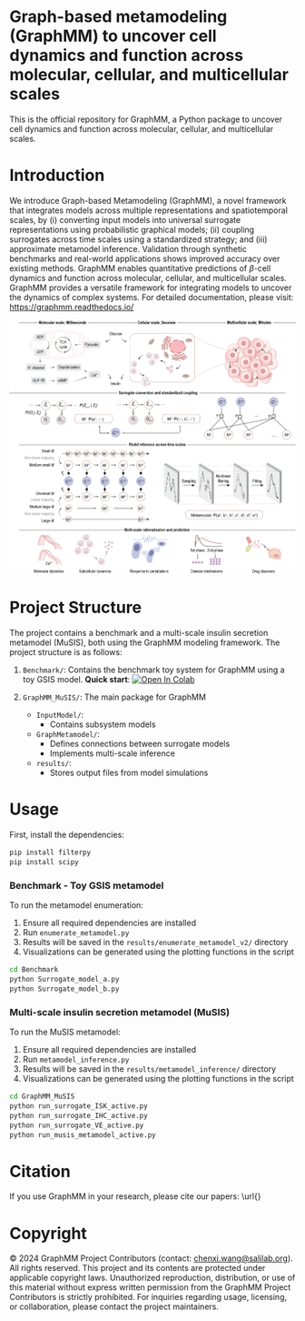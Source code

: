 # Graph-based metamodeling (GraphMM) to uncover cell dynamics and function across molecular, cellular, and multicellular scales

This is the official repository for GraphMM, a Python package to uncover cell dynamics and function across molecular, cellular, and multicellular scales.

# Introduction

We introduce Graph-based Metamodeling (GraphMM), a novel framework that integrates models across multiple representations and spatiotemporal scales, by (i) converting input models into universal surrogate representations using probabilistic graphical models; (ii) coupling surrogates across time scales using a standardized strategy; and (iii) approximate metamodel inference. Validation through synthetic benchmarks and real-world applications shows improved accuracy over existing methods. GraphMM enables quantitative predictions of $\beta$-cell dynamics and function across molecular, cellular, and multicellular scales. GraphMM provides a versatile framework for integrating models to uncover the dynamics of complex systems. 
For detailed documentation, please visit: https://graphmm.readthedocs.io/

<p align="center">
  <img src="./GraphMM.png" width="600"/>
</p>


# Project Structure

The project contains a benchmark and a multi-scale insulin secretion metamodel (MuSIS), both using the GraphMM modeling framework. The project structure is as follows:
1. `Benchmark/`: Contains the benchmark toy system for GraphMM using a toy GSIS model.  **Quick start**: [![Open In Colab](https://colab.research.google.com/assets/colab-badge.svg)](https://colab.research.google.com/github/salilab/GraphMM/blob/main/Benchmark/tutorial.ipynb)
   

2. `GraphMM_MuSIS/`: The main package for GraphMM
     - `InputModel/`:
        - Contains subsystem models 
    - `GraphMetamodel/`:
        - Defines connections between surrogate models
        - Implements multi-scale inference
    - `results/`:
        - Stores output files from model simulations   





# Usage

First, install the dependencies:

```bash
pip install filterpy
pip install scipy
```

### Benchmark - Toy GSIS metamodel
To run the metamodel enumeration:
1. Ensure all required dependencies are installed
2. Run `enumerate_metamodel.py`
3. Results will be saved in the `results/enumerate_metamodel_v2/` directory
4. Visualizations can be generated using the plotting functions in the script

```bash
cd Benchmark
python Surrogate_model_a.py
python Surrogate_model_b.py
```

### Multi-scale insulin secretion metamodel (MuSIS)
To run the MuSIS metamodel:
1. Ensure all required dependencies are installed
2. Run `metamodel_inference.py`
3. Results will be saved in the `results/metamodel_inference/` directory
4. Visualizations can be generated using the plotting functions in the script

```bash
cd GraphMM_MuSIS
python run_surrogate_ISK_active.py
python run_surrogate_IHC_active.py
python run_surrogate_VE_active.py
python run_musis_metamodel_active.py
```



# Citation

If you use GraphMM in your research, please cite our papers: \url{}

# Copyright

© 2024 GraphMM Project Contributors (contact: <a href="mailto:chenxi.wang@salilab.org">chenxi.wang@salilab.org</a>). All rights reserved. This project and its contents are protected under applicable copyright laws. Unauthorized reproduction, distribution, or use of this material without express written permission from the GraphMM Project Contributors is strictly prohibited. For inquiries regarding usage, licensing, or collaboration, please contact the project maintainers.

